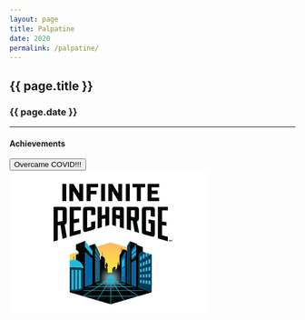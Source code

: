 ```yaml
---
layout: page
title: Palpatine
date: 2020
permalink: /palpatine/
---
```


<div class="container" markdown="1">
<section class="card bg-light page-card p-4" markdown="1">

<h1 class="mx-auto pb-2">{{ page.title }}</h1>
<h3 class="mx-auto">{{ page.date }}</h3>
<hr>

<h4 class="p-0">Achievements</h4>
<button type="button" class="page-button m-1 btn btn-primary">Overcame COVID!!!</button>

<div class="p-0">
<img src="/assets/img/robots/palpatine-1.png" class="img-fluid mx-auto mt-2 rounded" />
</div>

</section>
</div>